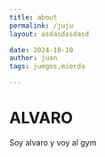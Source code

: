 ```yaml
---
title: about
permalink: /juju
layout: asdasdasdasd

date: 2024-10-10
author: juan
tags: juegos,mierda

---
```


# ALVARO

Soy alvaro y voy al gym

